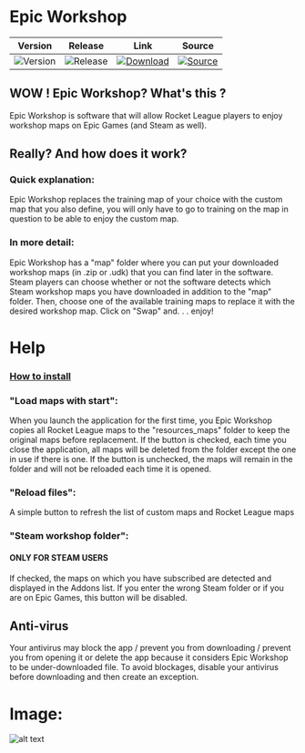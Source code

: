 # Epic Workshop


| Version | Release | Link | Source |
|-|-|-|-|
| ![Version](https://img.shields.io/badge/Version-0.0.6-purple.svg) | ![Release](https://img.shields.io/badge/Release-07.01.2021-white.svg) | [![Download](https://img.shields.io/badge/Download-blue?style=flat-square)](https://github.com/Naaikho/epicworkshop-compiled/archive/0.0.6.zip) |  [![Source](https://img.shields.io/badge/Source-0.0.6-red.svg)](https://github.com/Naaikho/epicworkshop) |

## WOW ! Epic Workshop? What's this ?

Epic Workshop is software that will allow Rocket League players to enjoy workshop maps on Epic Games (and Steam as well).

## Really? And how does it work?

### Quick explanation:
Epic Workshop replaces the training map of your choice with the custom map that you also define, you will only have to go to training on the map in question to be able to enjoy the custom map.

### In more detail:
Epic Workshop has a "map" folder where you can put your downloaded workshop maps (in .zip or .udk) that you can find later in the software.
Steam players can choose whether or not the software detects which Steam workshop maps you have downloaded in addition to the "map" folder.
Then, choose one of the available training maps to replace it with the desired workshop map.
Click on "Swap" and. . .
enjoy!



# Help


### [How to install](https://github.com/Naaikho/epicworkshop-compiled/blob/main/How%20to%20install.md)



### "Load maps with start":
When you launch the application for the first time, you Epic Workshop copies all Rocket League maps to the "resources_maps" folder to keep the original maps before replacement.
If the button is checked, each time you close the application, all maps will be deleted from the folder except the one in use if there is one.
If the button is unchecked, the maps will remain in the folder and will not be reloaded each time it is opened.


### "Reload files":
A simple button to refresh the list of custom maps and Rocket League maps


### "Steam workshop folder":
#### ONLY FOR STEAM USERS
If checked, the maps on which you have subscribed are detected and displayed in the Addons list.
If you enter the wrong Steam folder or if you are on Epic Games, this button will be disabled.


## Anti-virus
Your antivirus may block the app / prevent you from downloading / prevent you from opening it or delete the app because it considers Epic Workshop to be under-downloaded file.
To avoid blockages, disable your antivirus before downloading and then create an exception.



# Image:

![alt text](https://user-images.githubusercontent.com/62458713/103048507-1d59db00-458f-11eb-86d7-8c278df25c82.png)
